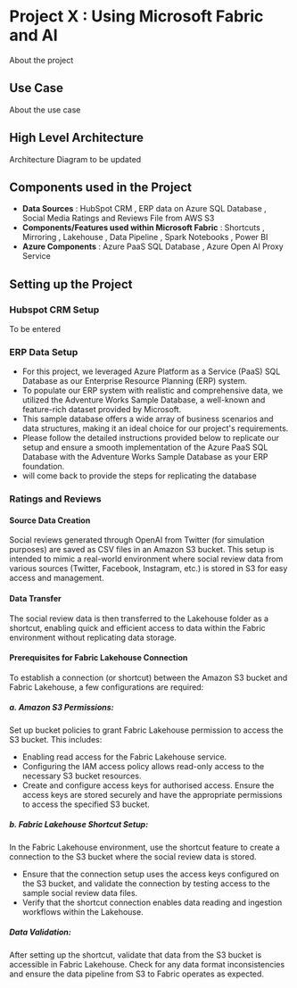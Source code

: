 
# Project X : Using Microsoft Fabric and AI

About the project 


## Use Case

About the use case

## High Level Architecture

Architecture Diagram to be updated


## Components used in the Project

* **Data Sources** : HubSpot CRM , ERP data on Azure SQL Database , Social Media Ratings and Reviews File from AWS S3
* **Components/Features used within Microsoft Fabric** : Shortcuts , Mirroring , Lakehouse , Data Pipeline , Spark Notebooks , Power BI
* **Azure Components** : Azure PaaS SQL Database , Azure Open AI Proxy Service


## Setting up the Project

### Hubspot CRM Setup

To be entered

### ERP Data Setup

- For this project, we leveraged Azure Platform as a Service (PaaS) SQL Database as our Enterprise Resource Planning (ERP) system.
- To populate our ERP system with realistic and comprehensive data, we utilized the Adventure Works Sample Database, a well-known and feature-rich dataset provided by Microsoft.
- This sample database offers a wide array of business scenarios and data structures, making it an ideal choice for our project's requirements.
- Please follow the detailed instructions provided below to replicate our setup and ensure a smooth implementation of the Azure PaaS SQL Database with the Adventure Works Sample Database as your ERP foundation.
- will come back to provide the steps for replicating the database

### Ratings and Reviews

#### **Source Data Creation**

Social reviews generated through OpenAI from Twitter (for simulation purposes) are saved as CSV files in an Amazon S3 bucket.
This setup is intended to mimic a real-world environment where social review data from various sources (Twitter, Facebook, Instagram, etc.) is stored in S3 for easy access and management.

#### **Data Transfer**

The social review data is then transferred to the Lakehouse folder as a shortcut, enabling quick and efficient access to data within the Fabric environment without replicating data storage.

#### **Prerequisites for Fabric Lakehouse Connection**

To establish a connection (or shortcut) between the Amazon S3 bucket and Fabric Lakehouse, a few configurations are required:

##### a. Amazon S3 Permissions:

Set up bucket policies to grant Fabric Lakehouse permission to access the S3 bucket. This includes:
- Enabling read access for the Fabric Lakehouse service.
- Configuring the IAM access policy allows read-only access to the necessary S3 bucket resources.
- Create and configure access keys for authorised access. Ensure the access keys are stored securely and have the appropriate permissions to access the specified S3 bucket.

##### b. Fabric Lakehouse Shortcut Setup:

In the Fabric Lakehouse environment, use the shortcut feature to create a connection to the S3 bucket where the social review data is stored.
- Ensure that the connection setup uses the access keys configured on the S3 bucket, and validate the connection by testing access to the sample social review data files.
- Verify that the shortcut connection enables data reading and ingestion workflows within the Lakehouse.

##### Data Validation:

After setting up the shortcut, validate that data from the S3 bucket is accessible in Fabric Lakehouse. Check for any data format inconsistencies and ensure the data pipeline from S3 to Fabric operates as expected.









